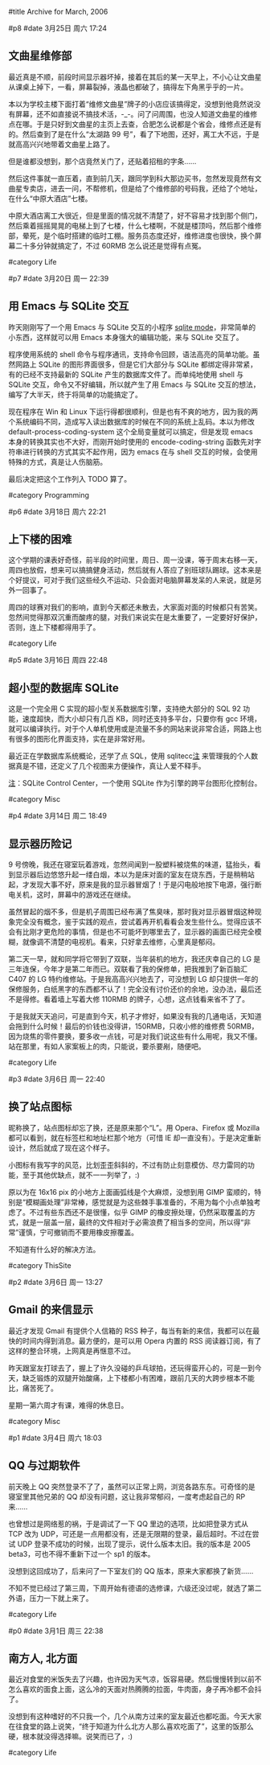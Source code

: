 
#title Archive for March, 2006

#p8
#date 3月25日 周六 17:24

## 文曲星维修部

最近真是不顺，前段时间显示器坏掉，接着在其后的某一天早上，不小心让文曲星从课桌上掉下，一看，屏幕裂掉，液晶也都破了，搞得左下角黑乎乎的一片。

本以为学校主楼下面打着“维修文曲星”牌子的小店应该搞得定，没想到他竟然说没有屏幕，还不如直接说不搞技术活，-_-。问了问周围，也没人知道文曲星的维修点在哪。于是只好到文曲星的主页上去查，合肥怎么说都是个省会，维修点还是有的。然后查到了是在什么“太湖路 99 号”，看了下地图，还好，离工大不远，于是就高高兴兴地带着文曲星上路了。

但是谁都没想到，那个店竟然关门了，还贴着招租的字条……

然后这件事就一直压着，直到前几天，跟同学到科大那边买书，忽然发现竟然有文曲星专卖店，进去一问，不帮修机，但是给了个维修部的号码我，还给了个地址，在什么“中原大酒店”七楼。

中原大酒店离工大很近，但是里面的情况就不清楚了，好不容易才找到那个侧门，然后乘着摇摇晃晃的电梯上到了七楼，什么七楼啊，不就是楼顶吗，然后那个维修部，晕死，是个临时搭建的临时工棚。服务员态度还好，维修进度也很快，换个屏幕二十多分钟就搞定了，不过 60RMB 怎么说还是觉得有点冤。

#category Life

<!-- date: 2006-03-25T17:24:33+0800 -->



#p7
#date 3月20日 周一 22:39

## 用 Emacs 与 SQLite 交互

昨天刚刚写了一个用 Emacs 与 SQLite 交互的小程序 [sqlite mode](cs#SQLiteMode)，非常简单的小东西，这样就可以用 Emacs 本身强大的编辑功能，来与 SQLite 交互了。

程序使用系统的 shell 命令与程序通讯，支持命令回顾，语法高亮的简单功能。虽然网路上 SQLite 的图形界面很多，但是它们大部分与 SQLite 都绑定得非常紧，有的已经不支持最新的 SQLite 产生的数据库文件了。而单纯地使用 shell 与 SQLite 交互，命令又不好编辑，所以就产生了用 Emacs 与 SQLite 交互的想法，编写了大半天，终于将简单的功能搞定了。

现在程序在 Win 和 Linux 下运行得都很顺利，但是也有不爽的地方，因为我的两个系统编码不同，造成写入读出数据库的时候在不同的系统上乱码。本以为修改 default-process-coding-system 这个全局变量就可以搞定，但是发现 emacs 本身的转换其实也不大好，而刚开始时使用的 encode-coding-string 函数先对字符串进行转换的方式其实不起作用，因为 emacs 在与 shell 交互的时候，会使用特殊的方式，真是让人伤脑筋。

最后决定把这个工作列入 TODO 算了。

#category Programming

<!-- date: 2006-03-20T22:39:48+0800 -->



#p6
#date 3月18日 周六 22:21

## 上下楼的困难

这个学期的课表好奇怪，前半段的时间里，周日、周一没课，等于周末右移一天，周四也放假，想来可以搞搞健身活动，然后就有人答应了别班球队踢球。这本来是个好提议，可对于我们这些经久不运动、只会面对电脑屏幕发呆的人来说，就是另外一回事了。

周四的球赛对我们的影响，直到今天都还未散去，大家面对面的时候都只有苦笑。忽然间觉得那双沉重而酸疼的腿，对我们来说实在是太重要了，一定要好好保护，否则，连上下楼都得用手了。

#category Life

<!-- date: 2006-03-18T22:21:06+0800 -->



#p5
#date 3月16日 周四 22:48

## 超小型的数据库 SQLite

这是一个完全用 C 实现的超小型关系数据库引擎，支持绝大部分的 SQL 92 功能，速度超快，而大小却只有几百 KB，同时还支持多平台，只要你有 gcc 环境，就可以编译执行。对于个人单机使用或是流量不多的网站来说非常合适，网路上也有很多的图形化界面支持，实在是非常好用。

最近正在学数据库系统概论，还学了点 SQL，使用 sqlitecc[注](#fn1) 来管理我的个人数据真是不错，还定义了几个视图来方便操作，真让人爱不释手。

[注](#fn1)：SQLite Control Center，一个使用 SQLite 作为引擎的跨平台图形化控制台。

#category Misc

<!-- date: 2006-03-16T22:48:42+0800 -->



#p4
#date 3月14日 周二 18:49

## 显示器历险记

9 号傍晚，我还在寝室玩着游戏，忽然间闻到一股塑料被烧焦的味道，猛抬头，看到显示器后边悠悠升起一缕白烟，本以为是床对面的室友在烧东西，于是稍稍站起，才发现大事不好，原来是我的显示器冒烟了！于是闪电般地按下电源，强行断电关机，这时，屏幕中的游戏还在继续。

虽然冒起的烟不多，但是机子周围已经布满了焦臭味，那时我对显示器冒烟这种现象完全没有概念，鉴于实践的观点，尝试着再开机看看会发生些什么。觉得应该不会有比刚才更危险的事情，但是也不可能坏到哪里去了，显示器的画面已经完全模糊，就像调不清楚的电视机。看来，只好拿去维修，心里真是郁闷。

第二天一早，就和同学将它带到了双联，当年装机的地方，我还庆幸自己的 LG 是三年连保，今年才是第二年而已。双联看了我的保修单，把我推到了新百脑汇 C407 的 LG 特约维修站。于是我高高兴兴地去了，可没想到 LG 却只提供一年的保修服务，白纸黑字的东西都不认了！完全没有讨价还价的余地，没办法，最后还不是得修。看着墙上写着大修 110RMB 的牌子，心想，这点钱看来省不了了。

于是我就天天追问，可是直到今天，机子才修好，如果没有我的几通电话，天知道会拖到什么时候！最后的价钱也没得讲，150RMB，只收小修的维修费 50RMB，因为烧焦的零件要换，要多收一点钱，可是对我们说这些有什么用呢，我又不懂。站在那里，有如人家案板上的肉，只能说，要杀要剐，随便吧。

#category Life

<!-- date: 2006-03-14T18:49:12+0800 -->



#p3
#date 3月6日 周一 22:40

## 换了站点图标

昵称换了，站点图标却忘了换，还是原来那个“L”。用 Opera、Firefox 或 Mozilla 都可以看到，就在标签栏和地址栏那个地方（可惜 IE 却一直没有）。于是决定重新设计，然后就成了现在这个样子。

小图标有我写字的风范，比划歪歪斜斜的，不过有防止刻意模仿、尽力雷同的功能，至于其他优缺点，就不一一列举了，:)

原以为在 16x16 pix 的小地方上面画弧线是个大麻烦，没想到用 GIMP 蛮顺的，特别是“模糊画处理”非常棒，感觉就是为这些棘手事准备的，不用为每个小点单独考虑了。不过有些东西还不是很懂，似乎 GIMP 的橡皮擦处理，仍然采取覆盖的方式，就是一层盖一层，最终的文件相对于必需浪费了相当多的空间，所以得“非常”谨慎，宁可撤销而不要用橡皮擦覆盖。

不知道有什么好的解决方法。

#category ThisSite

<!-- date: 2006-03-06T22:40:12+0800 -->



#p2
#date 3月6日 周一 13:27

## Gmail 的来信显示

最近才发现 Gmail 有提供个人信箱的 RSS 种子，每当有新的来信，我都可以在最快的时间内得到消息。最方便的，是可以用 Opera 内置的 RSS 阅读器订阅，有了这样的整合环境，上网真是再惬意不过。

昨天跟室友打球去了，握上了许久没碰的乒乓球拍，还玩得蛮开心的，可是一到今天，缺乏锻炼的双腿开始酸痛，上下楼都小有困难，跟前几天的大跨步根本不能比，痛苦死了。

星期一第六周才有课，难得的休息日。

#category Misc

<!-- date: 2006-03-06T13:27:14+0800 -->



#p1
#date 3月4日 周六 18:03

## QQ 与过期软件

前天晚上 QQ 突然登录不了了，虽然可以正常上网，浏览各路东东。可奇怪的是寝室里其他兄弟的 QQ 却没有问题，这让我非常郁闷，一度考虑起自己的 RP 来……

也曾想过是网络惹的祸，于是调试了一下 QQ 里边的选项，比如把登录方式从 TCP 改为 UDP，可还是一点用都没有，还是无限期的登录，最后超时。不过在尝试 UDP 登录不成功的时候，出现了提示，说什么版本太旧。我的版本是 2005 beta3，可也不得不重新下过一个 sp1 的版本。

没想到这回成功了，后来问了一下室友们的 QQ 版本，原来大家都换了新货……

不知不觉已经过了第三周，下周开始有德语的选修课，六级还没过呢，就选了第二外语，压力一下就上来了。

#category Life

<!-- date: 2006-03-04T18:03:10+0800 -->



#p0
#date 3月1日 周三 22:38

## 南方人, 北方面

最近对食堂的米饭失去了兴趣，也许因为天气凉，饭容易硬。然后慢慢转到以前不怎么喜欢的面食上面，这么冷的天面对热腾腾的拉面，牛肉面，身子再冷都不会抖了。 

没想到有这种嗜好的不只我一个，几个从南方过来的室友最近也都吃面。今天大家在往食堂的路上说笑，“终于知道为什么北方人那么喜欢吃面了”，这里的饭那么硬，根本就没得选择嘛。说笑而已了，:)

#category Life

<!-- date: 2006-03-01T22:38:18+0800 -->
